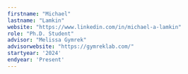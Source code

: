 ```yaml
---
firstname: "Michael"
lastname: "Lamkin"
website: "https://www.linkedin.com/in/michael-a-lamkin"
role: "Ph.D. Student"
advisor: "Melissa Gymrek"
advisorwebsite: "https://gymreklab.com/"
startyear: '2024'
endyear: 'Present'
---
```

